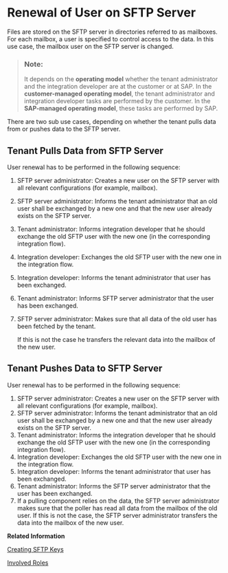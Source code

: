 <!-- loio8c5436aba9c04606a6a611b50cc8c064 -->

# Renewal of User on SFTP Server

Files are stored on the SFTP server in directories referred to as mailboxes. For each mailbox, a user is specified to control access to the data. In this use case, the mailbox user on the SFTP server is changed.

> ### Note:  
> It depends on the **operating model** whether the tenant administrator and the integration developer are at the customer or at SAP. In the **customer-managed operating model**, the tenant administrator and integration developer tasks are performed by the customer. In the **SAP-managed operating model**, these tasks are performed by SAP.

There are two sub use cases, depending on whether the tenant pulls data from or pushes data to the SFTP server.



## Tenant Pulls Data from SFTP Server

User renewal has to be performed in the following sequence:

1.  SFTP server administrator: Creates a new user on the SFTP server with all relevant configurations \(for example, mailbox\).
2.  SFTP server administrator: Informs the tenant administrator that an old user shall be exchanged by a new one and that the new user already exists on the SFTP server.
3.  Tenant administrator: Informs integration developer that he should exchange the old SFTP user with the new one \(in the corresponding integration flow\).
4.  Integration developer: Exchanges the old SFTP user with the new one in the integration flow.
5.  Integration developer: Informs the tenant administrator that user has been exchanged.
6.  Tenant administrator: Informs SFTP server administrator that the user has been exchanged.
7.  SFTP server administrator: Makes sure that all data of the old user has been fetched by the tenant.

    If this is not the case he transfers the relevant data into the mailbox of the new user.




## Tenant Pushes Data to SFTP Server

User renewal has to be performed in the following sequence:

1.  SFTP server administrator: Creates a new user on the SFTP server with all relevant configurations \(for example, mailbox\).
2.  SFTP server administrator: Informs the tenant administrator that an old user shall be exchanged by a new one and that the new user already exists on the SFTP server.
3.  Tenant administrator: Informs the integration developer that he should exchange the old SFTP user with the new one \(in the corresponding integration flow\).
4.  Integration developer: Exchanges the old SFTP user with the new one in the integration flow.
5.  Integration developer: Informs the tenant administrator that user has been exchanged.
6.  Tenant administrator: Informs the SFTP server administrator that the user has been exchanged.
7.  If a pulling component relies on the data, the SFTP server administrator makes sure that the poller has read all data from the mailbox of the old user. If this is not the case, the SFTP server administrator transfers the data into the mailbox of the new user.

**Related Information**  


[Creating SFTP Keys](../ConnectionSetup/creating-sftp-keys-3485a75.md "You can set up reliable file transfer based on SSH File Transfer Protocol (SFTP). SFTP is an enhancement of the Secure Shell (SSH) network protocol.")

[Involved Roles](involved-roles-3968091.md "The security artifact renewal process requires that different persons perform a sequence of steps in a coordinated way on each side of the communication. The exact sequence depends on the kind of security material which is renewed and on the use case.")

